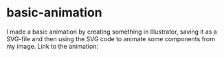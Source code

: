 # basic-animation

I made a basic animation by creating something in Illustrator, saving it as a SVG-file and then using the SVG code to animate some components from my image. 
Link to the animation: 
